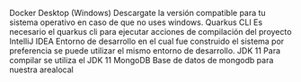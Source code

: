Docker Desktop (Windows)
Descargate la versión compatible para tu sistema operativo en caso de que no uses windows.
Quarkus CLI
Es necesario el quarkus cli para ejecutar acciones de compilación del proyecto
IntelliJ IDEA
Entorno de desarrollo en el cual fue construido el sistema por preferencia se puede utilizar el mismo entorno de desarrollo.
JDK 11
Para compilar se utiliza el JDK 11
MongoDB
Base de datos de mongodb para nuestra arealocal